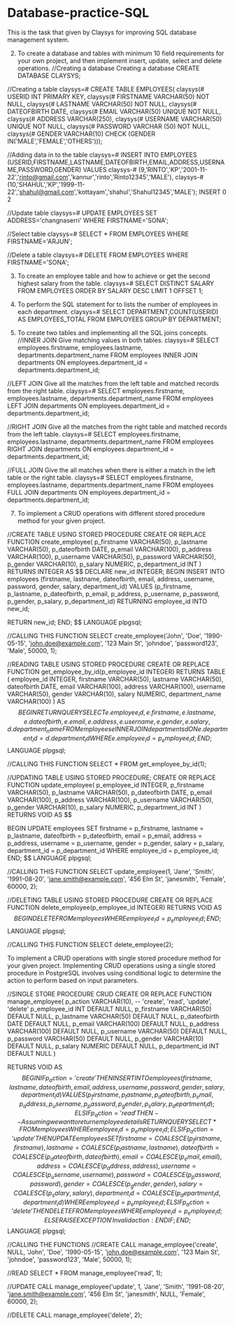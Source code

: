 # Database-practice-SQL
This is the task that given by Claysys for improving SQL database management system.

2. To create a database and tables with minimum 10 field requirements for your own project, and
then implement insert, update, select and delete operations.
//Creating a database
Creating a database  CREATE DATABASE CLAYSYS;

//Creating a table
claysys=# CREATE TABLE EMPLOYEES(
claysys(# USERID INT PRIMARY KEY,
claysys(# FIRSTNAME VARCHAR(50) NOT NULL,
claysys(# LASTNAME VARCHAR(50) NOT NULL,
claysys(# DATEOFBIRTH DATE,
claysys(# EMAIL VARCHAR(50) UNIQUE NOT NULL,
claysys(# ADDRESS VARCHAR(250),
claysys(# USERNAME VARCHAR(50) UNIQUE NOT NULL,
claysys(# PASSWORD VARCHAR (50) NOT NULL,
claysys(# GENDER VARCHAR(10) CHECK (GENDER IN('MALE','FEMALE','OTHERS')));

//Adding data in to the table
claysys=# INSERT INTO EMPLOYEES (USERID,FIRSTNAME,LASTNAME,DATEOFBIRTH,EMAIL,ADDRESS,USERNAME,PASSWORD,GENDER) VALUES
claysys-# (9,'RINTO','KP','2001-11-22','rinto@gmail.com','kannur','rinto','Rinto12345','MALE'),
claysys-# (10,'SHAHUL','KP','1999-11-22','shahul@gmail.com','kottayam','shahul','Shahul12345','MALE');
INSERT 0 2

//Update table 
claysys=# UPDATE EMPLOYEES SET ADDRESS='changnaserri' WHERE FIRSTNAME='SONA';

//Select table
claysys=# SELECT * FROM EMPLOYEES WHERE FIRSTNAME='ARJUN';

//Delete a table 
claysys=# DELETE FROM EMPLOYEES WHERE FIRSTNAME='SONA';

3. To create an employee table and how to achieve or get the second highest salary from the table.
   claysys=# SELECT DISTINCT SALARY FROM EMPLOYEES ORDER BY SALARY DESC LIMIT 1 OFFSET 1;
   
5. To perform the SQL statement for to lists the number of employees in each department.
  claysys=# SELECT DEPARTMENT,COUNT(USERID) AS EMPLOYEES_TOTAL FROM EMPLOYEES GROUP BY DEPARTMENT;

5. To create two tables and implementing all the SQL joins concepts.
//INNER JOIN
Give matching values in both tables.
claysys=# SELECT employees.firstname, employees.lastname, departments.department_name
FROM employees
INNER JOIN departments ON employees.department_id = departments.department_id;

//LEFT JOIN
Give all the matches from the left table and matched records from the right table.
claysys=# SELECT employees.firstname, employees.lastname, departments.department_name
FROM employees
LEFT JOIN departments ON employees.department_id = departments.department_id;

//RIGHT JOIN
Give all the matches from the right table and matched records from the left table.
claysys=# SELECT employees.firstname, employees.lastname, departments.department_name
FROM employees
RIGHT JOIN departments ON employees.department_id = departments.department_id;

//FULL JOIN
Give the all matches when there is either a match in the left table or the right table.
claysys=# SELECT employees.firstname, employees.lastname, departments.department_name
FROM employees
FULL JOIN departments ON employees.department_id = departments.department_id;

7. To implement a CRUD operations with different stored procedure method for your given project.

//CREATE TABLE USING STORED PROCEDURE
CREATE OR REPLACE FUNCTION create_employee(
    p_firstname VARCHAR(50),
    p_lastname VARCHAR(50),
    p_dateofbirth DATE,
    p_email VARCHAR(100),
    p_address VARCHAR(100),
    p_username VARCHAR(50),
    p_password VARCHAR(50),
    p_gender VARCHAR(10),
    p_salary NUMERIC,
    p_department_id INT
)
RETURNS INTEGER AS $$
DECLARE
    new_id INTEGER;
BEGIN
    INSERT INTO employees (firstname, lastname, dateofbirth, email, address, username, password, gender, salary, department_id)
    VALUES (p_firstname, p_lastname, p_dateofbirth, p_email, p_address, p_username, p_password, p_gender, p_salary, p_department_id)
    RETURNING employee_id INTO new_id;

 RETURN new_id;
END;
$$ LANGUAGE plpgsql;


//CALLING THIS FUNCTION 
SELECT create_employee('John', 'Doe', '1990-05-15', 'john.doe@example.com', '123 Main St', 'johndoe', 'password123', 'Male', 50000, 1);

//READING TABLE USING STORED PROCEDURE
CREATE OR REPLACE FUNCTION get_employee_by_id(p_employee_id INTEGER)
RETURNS TABLE (
    employee_id INTEGER,
    firstname VARCHAR(50),
    lastname VARCHAR(50),
    dateofbirth DATE,
    email VARCHAR(100),
    address VARCHAR(100),
    username VARCHAR(50),
    gender VARCHAR(10),
    salary NUMERIC,
    department_name VARCHAR(100)
) AS $$
BEGIN
    RETURN QUERY
    SELECT e.employee_id, e.firstname, e.lastname, e.dateofbirth, e.email, e.address,
           e.username, e.gender, e.salary, d.department_name
    FROM employees e
    INNER JOIN departments d ON e.department_id = d.department_id
    WHERE e.employee_id = p_employee_id;
END;
$$ LANGUAGE plpgsql;

//CALLING THIS FUNCTION 
SELECT * FROM get_employee_by_id(1);

//UPDATING TABLE USING STORED PROCEDURE;
CREATE OR REPLACE FUNCTION update_employee(
    p_employee_id INTEGER,
    p_firstname VARCHAR(50),
    p_lastname VARCHAR(50),
    p_dateofbirth DATE,
    p_email VARCHAR(100),
    p_address VARCHAR(100),
    p_username VARCHAR(50),
    p_gender VARCHAR(10),
    p_salary NUMERIC,
    p_department_id INT
)
RETURNS VOID AS $$


BEGIN
    UPDATE employees
    SET firstname = p_firstname,
        lastname = p_lastname,
        dateofbirth = p_dateofbirth,
        email = p_email,
        address = p_address,
        username = p_username,
        gender = p_gender,
        salary = p_salary,
        department_id = p_department_id
    WHERE employee_id = p_employee_id;
END;
$$ LANGUAGE plpgsql;

//CALLING THIS FUNCTION
SELECT update_employee(1, 'Jane', 'Smith', '1991-08-20', 'jane.smith@example.com', '456 Elm St', 'janesmith', 'Female', 60000, 2);

//DELETING TABLE USING STORED PROCEDURE
CREATE OR REPLACE FUNCTION delete_employee(p_employee_id INTEGER)
RETURNS VOID AS $$
BEGIN
    DELETE FROM employees WHERE employee_id = p_employee_id;
END;
$$ LANGUAGE plpgsql;

//CALLING THIS FUNCTION
SELECT delete_employee(2);


To implement a CRUD operations with single stored procedure method for your given project.
Implementing CRUD operations using a single stored procedure in PostgreSQL involves using conditional logic to determine the action to perform based on input parameters.



//SINGLE STORE PROCEDURE CRUD
CREATE OR REPLACE FUNCTION manage_employee(
    p_action VARCHAR(10),  -- 'create', 'read', 'update', 'delete'
    p_employee_id INT DEFAULT NULL,
    p_firstname VARCHAR(50) DEFAULT NULL,
    p_lastname VARCHAR(50) DEFAULT NULL,
    p_dateofbirth DATE DEFAULT NULL,
    p_email VARCHAR(100) DEFAULT NULL,
    p_address VARCHAR(100) DEFAULT NULL,
    p_username VARCHAR(50) DEFAULT NULL,
    p_password VARCHAR(50) DEFAULT NULL,
    p_gender VARCHAR(10) DEFAULT NULL,
    p_salary NUMERIC DEFAULT NULL,
    p_department_id INT DEFAULT NULL
)


RETURNS VOID AS $$
BEGIN
    IF p_action = 'create' THEN
        INSERT INTO employees (firstname, lastname, dateofbirth, email, address, username, password, gender, salary, department_id)
        VALUES (p_firstname, p_lastname, p_dateofbirth, p_email, p_address, p_username, p_password, p_gender, p_salary, p_department_id); 
    ELSIF p_action = 'read' THEN
        -- Assuming we want to return employee details
        RETURN QUERY SELECT * FROM employees WHERE employee_id = p_employee_id;
    ELSIF p_action = 'update' THEN
        UPDATE employees
        SET firstname = COALESCE(p_firstname, firstname),
            lastname = COALESCE(p_lastname, lastname),
            dateofbirth = COALESCE(p_dateofbirth, dateofbirth),
            email = COALESCE(p_email, email),
            address = COALESCE(p_address, address),
            username = COALESCE(p_username, username),
            password = COALESCE(p_password, password),
            gender = COALESCE(p_gender, gender),
            salary = COALESCE(p_salary, salary),
            department_id = COALESCE(p_department_id, department_id)
        WHERE employee_id = p_employee_id;
    ELSIF p_action = 'delete' THEN
        DELETE FROM employees WHERE employee_id = p_employee_id;
    ELSE
        RAISE EXCEPTION 'Invalid action: %', p_action;
    END IF;
END;
$$ LANGUAGE plpgsql;



//CALLING THE FUNCTIONS
//CREATE
CALL manage_employee('create', NULL, 'John', 'Doe', '1990-05-15', 'john.doe@example.com', '123 Main St', 'johndoe', 'password123', 'Male', 50000, 1);



//READ
SELECT * FROM manage_employee('read', 1);



//UPDATE
CALL manage_employee('update', 1, 'Jane', 'Smith', '1991-08-20', 'jane.smith@example.com', '456 Elm St', 'janesmith', NULL, 'Female', 60000, 2);



//DELETE
CALL manage_employee('delete', 2);


